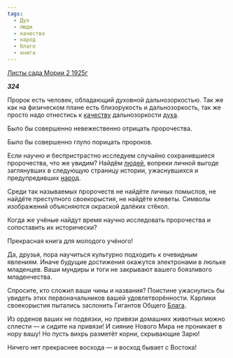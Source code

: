 ```yaml
---
tags:
  - Дух
  - люди
  - качество
  - народ
  - благо
  - книга
---
```

[Листы сада Мории 2 1925г](https://127.0.0.1:4002/agni/1925)

___324___

Пророк есть человек, обладающий духовной дальнозоркостью. Так же как на физическом плане есть близорукость и дальнозоркость, так же просто надо отнестись к [качеству](../../../tags/#качество) дальнозоркости [духа](../../../tags/#Дух).   

Было бы совершенно невежественно отрицать пророчества.   

Было бы совершенно глупо порицать пророков.   

Если научно и беспристрастно исследуем случайно сохранившиеся пророчества, что же увидим? Найдём [людей](../../../tags/#люди), вопреки личной выгоде заглянувших в следующую страницу истории, ужаснувшихся и предупредивших [народ](../../../tags/#народ).   

Среди так называемых пророчеств не найдёте личных помыслов, не найдёте преступного своекорыстия, не найдёте клеветы. Символы изображений объясняются окраской далёких стёкол.   

Когда же учёные найдут время научно исследовать пророчества и сопоставить их исторически?   

Прекрасная книга для молодого учёного!   

Да, друзья, пора научиться культурно подходить к очевидным явлениям. Иначе будущие достижения окажутся электронами в люльке младенцев. Ваши мундиры и тоги не закрывают вашего боязливого младенчества.   

Спросите, кто сложил ваши чины и названия? Поистине ужаснулись бы увидеть этих первоначальников вашей удовлетворённости. Карлики своекорыстия пытались заслонить Гигантов Общего [Блага](../../../tags/#благо).   

Из орденов ваших не подвязки, но привязи домашних животных можно сплести — и сидите на привязи! И сияние Нового Мира не проникает в нору вашу! Но пусть вихрь разметёт корни, скрывающие Зарю!   

Ничего нет прекраснее восхода — и восход бывает с Востока!   

